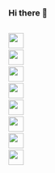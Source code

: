 ### Hi there 👋   ###

<code> <img src="https://cdn-icons-png.flaticon.com/512/25/25231.png"  width="30px"/></code>
<code> <img src="https://cdn-icons-png.flaticon.com/512/121/121537.png" width="30"/></code>
<code> <img src="https://w7.pngwing.com/pngs/1008/538/png-transparent-web-development-html-cascading-style-sheets-css3-world-wide-web-angle-web-design-logo.png"  width="30px"/></code><code> <img src="https://www.pngkey.com/png/detail/522-5227440_javascript-icon-graphic-design.png" width="30"/></code>
<code> <img src="https://www.pngitem.com/pimgs/m/27-278312_bootstrap-bootstrap-logo-black-and-white-hd-png.png"  width="30px"/></code>
<code> <img src="https://sass-lang.com/assets/img/styleguide/black-7fd39aa3.png"  width="30px"/></code>
<code> <img src="https://cdn.freebiesupply.com/logos/large/2x/react-1-logo-black-and-white.png"  width="30px"/></code>
<code> <img src="https://www.seekpng.com/png/full/213-2134127_trello-logo-blue-trello-logo-white-png.png"  width="30px"/></code>


